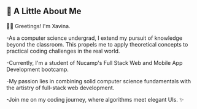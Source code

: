 

  ## 🦋 A Little About Me

👋🏻 Greetings! I'm Xavina. 

-As a computer science undergrad, I extend my pursuit of knowledge beyond the classroom. This propels me to apply theoretical concepts to practical coding challenges in the real world.

-Currently, I'm a student of Nucamp's Full Stack Web and Mobile App Development bootcamp.

-My passion lies in combining solid computer science fundamentals with the artistry of full-stack web development.

-Join me on my coding journey, where algorithms meet elegant UIs. ✨


<!---
xavinanegron/xavinanegron is a ✨ special ✨ repository because its `README.md` (this file) appears on your GitHub profile.
You can click the Preview link to take a look at your changes.

--->
